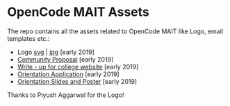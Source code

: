 # OpenCode MAIT Assets

The repo contains all the assets related to OpenCode MAIT like Logo, email templates etc.:

 - Logo [svg](Logo/opencode_mait_logo.svg) | [jpg](Logo/logo.jpg) [early 2019]
 - [Community Proposal](Community_Proposal_early_2019) [early 2019]
 - [Write - up for college website](write-up) [early 2019]
 - [Orientation Application](Orientation_Application_early_2019) [early 2019]
 - [Orientation Slides and Poster](Orientation_early_2019) [early 2019]

Thanks to Piyush Aggarwal for the Logo!
